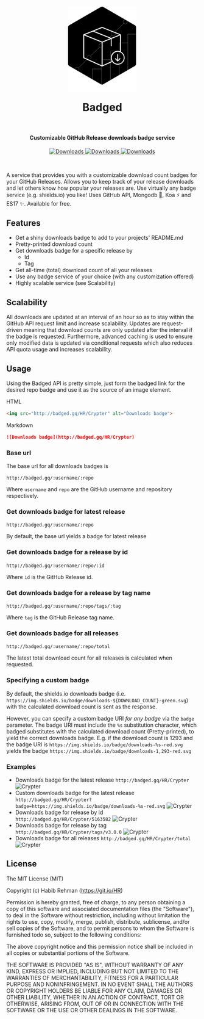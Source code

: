 <h1 align="center">
  <br>
  <a href="https://github.com/HR/Badged"><img src="https://raw.githubusercontent.com/HR/badged/master/public/badged_logo.png" alt="Badged" width="180" style= "margin-bottom: 1rem"></a>
  <br>
  Badged
  <br>
  <br>
</h1>


<h4 align="center">Customizable GitHub Release downloads badge service</h4>

<p align="center">
  <a href="https://github.com/HR/Crypter">
    <img src="http://badged.gq/HR/Crypter/tags/v3.0.0?badge=https://img.shields.io/badge/downloads-%s-orange.svg?style=flat-square"
      alt="Downloads">
  </a>
  <a href="https://github.com/atom/atom">
    <img src="http://badged.gq/atom/atom?badge=https://img.shields.io/badge/downloads-%s-green.svg?style=flat-square"
      alt="Downloads">
  </a>
  <a href="https://github.com/electron/electron">
    <img src="http://badged.gq/electron/electron/total?badge=https://img.shields.io/badge/downloads-%s-blue.svg?style=flat-square"
      alt="Downloads">
  </a>
</p>
<br>


A service that provides you with a customizable download count badges for your
GitHub Releases. Allows you to keep track of your release downloads and let
others know how popular your releases are. Use virtually any badge service (e.g.
shields.io) you like! Uses GitHub API, Mongodb 🌱, Koa ⚡ and ES17 ✨.
Available for free.

## Features
- Get a shiny downloads badge to add to your projects' README.md
- Pretty-printed download count
- Get downloads badge for a specific release by
  - Id
  - Tag
- Get all-time (total) download count of all your releases
- Use any badge service of your choice (with any customization offered)
- Highly scalable service (see Scalability)

## Scalability
All downloads are updated at an interval of an hour so as to stay within the
GitHub API request limit and increase scalability. Updates are request-driven
meaning that download counts are only updated after the interval if the badge is
requested. Furthermore, advanced caching is used to ensure only modified data is
updated via conditional requests which also reduces API quota usage and
increases scalability.

## Usage
Using the Badged API is pretty simple, just form the badged link for the desired
repo badge and use it as the source of an image element.

HTML
```html
<img src="http://badged.gq/HR/Crypter" alt="Downloads badge">
```
Markdown
```markdown
![Downloads badge](http://badged.gq/HR/Crypter)
```

### Base url
The base url for all downloads badges is
```
http://badged.gq/:username/:repo
```
Where `username` and `repo` are the GitHub username and repository respectively.

### Get downloads badge for latest release
```
http://badged.gq/:username/:repo
```
By default, the base url yields a badge for latest release

### Get downloads badge for a release by id
```
http://badged.gq/:username/:repo/:id
```
Where `id` is the GitHub Release id.

### Get downloads badge for a release by tag name
```
http://badged.gq/:username/:repo/tags/:tag
```
Where `tag` is the GitHub Release tag name.

### Get downloads badge for all releases
```
http://badged.gq/:username/:repo/total
```
The latest total download count for all releases is calculated when requested.

### Specifying a custom badge
By default, the shields.io downloads badge (i.e.
`https://img.shields.io/badge/downloads-${DOWNLOAD_COUNT}-green.svg`) with the
calculated download count is sent as the response.

However, you can specify a custom badge URI _for any badge_ via the `badge`
parameter. The badge URI must include the `%s` substitution character, which
badged substitutes with the calculated download count (Pretty-printed), to yield
the correct downloads badge. E.g. if the download count is 1293 and the badge
URI is `https://img.shields.io/badge/downloads-%s-red.svg` yields the badge
`https://img.shields.io/badge/downloads-1,293-red.svg`

### Examples
- Downloads badge for the latest release `http://badged.gq/HR/Crypter` ![Crypter](http://badged.gq/HR/Crypter)
- Custom downloads badge for the latest release `http://badged.gq/HR/Crypter?badge=https://img.shields.io/badge/downloads-%s-red.svg` ![Crypter](http://badged.gq/HR/Crypter?badge=https://img.shields.io/badge/downloads-%s-red.svg)
- Downloads badge for release by id `http://badged.gq/HR/Crypter/5163582` ![Crypter](http://badged.gq/HR/Crypter/5163582)
- Downloads badge for release by tag `http://badged.gq/HR/Crypter/tags/v3.0.0` ![Crypter](http://badged.gq/HR/Crypter/tags/v3.0.0)
- Downloads badge for all releases `http://badged.gq/HR/Crypter/total`![Crypter](http://badged.gq/HR/Crypter/total)

## License
The MIT License (MIT)

Copyright (c) Habib Rehman (https://git.io/HR)

Permission is hereby granted, free of charge, to any person obtaining a copy
of this software and associated documentation files (the "Software"), to deal
in the Software without restriction, including without limitation the rights
to use, copy, modify, merge, publish, distribute, sublicense, and/or sell
copies of the Software, and to permit persons to whom the Software is
furnished todo so, subject to the following conditions:

The above copyright notice and this permission notice shall be included in
all copies or substantial portions of the Software.

THE SOFTWARE IS PROVIDED "AS IS", WITHOUT WARRANTY OF ANY KIND, EXPRESS OR
IMPLIED, INCLUDING BUT NOT LIMITED TO THE WARRANTIES OF MERCHANTABILITY,
FITNESS FOR A PARTICULAR PURPOSE AND NONINFRINGEMENT. IN NO EVENT SHALL THE
AUTHORS OR COPYRIGHT HOLDERS BE LIABLE FOR ANY CLAIM, DAMAGES OR OTHER
LIABILITY, WHETHER IN AN ACTION OF CONTRACT, TORT OR OTHERWISE, ARISING FROM,
OUT OF OR IN CONNECTION WITH THE SOFTWARE OR THE USE OR OTHER DEALINGS IN
THE SOFTWARE.
